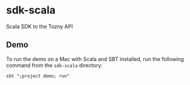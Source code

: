sdk-scala
=========

Scala SDK to the Tozny API


Demo
----

To run the demo on a Mac with Scala and SBT installed, run the following command from the `sdk-scala` directory:

```sbt ";project demo; run"```
